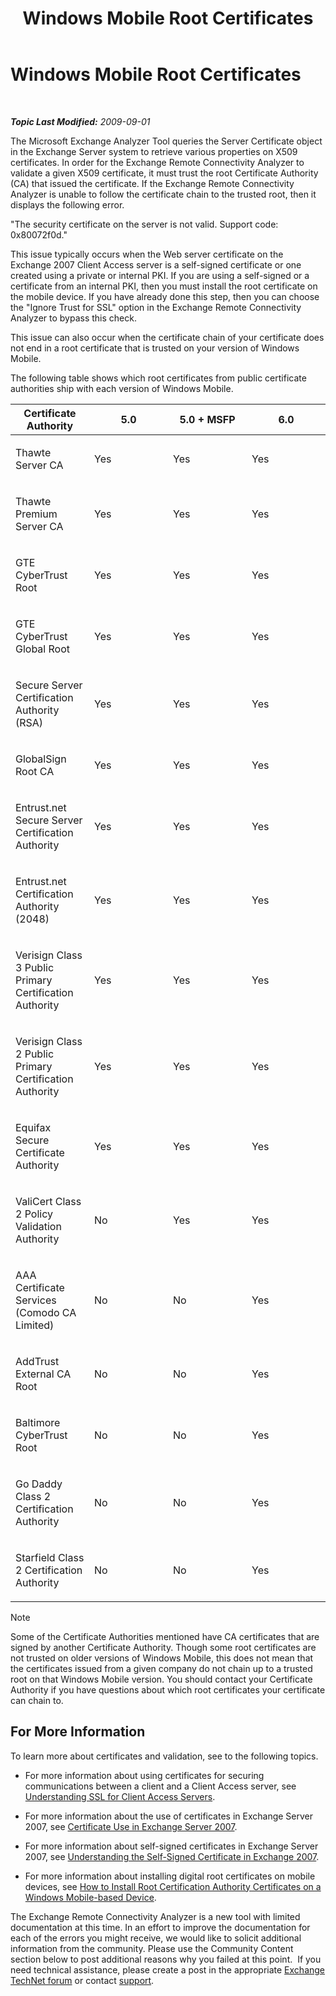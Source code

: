 ﻿---
title: Windows Mobile Root Certificates
TOCTitle: Windows Mobile Root Certificates
ms:assetid: 9a1ec840-5bff-4add-b20a-8e5970c885fe
ms:mtpsurl: https://technet.microsoft.com/en-us/library/Ee410525(v=EXCHG.80)
ms:contentKeyID: 22766752
ms.date: 07/23/2014
mtps_version: v=EXCHG.80
---

<div data-xmlns="http://www.w3.org/1999/xhtml">

<div class="topic" data-xmlns="http://www.w3.org/1999/xhtml" data-msxsl="urn:schemas-microsoft-com:xslt" data-cs="http://msdn.microsoft.com/en-us/">

<div data-asp="http://msdn2.microsoft.com/asp">

# Windows Mobile Root Certificates

</div>

<div id="mainSection">

<div id="mainBody">

<span> </span>

_**Topic Last Modified:** 2009-09-01_

The Microsoft Exchange Analyzer Tool queries the Server Certificate object in the Exchange Server system to retrieve various properties on X509 certificates. In order for the Exchange Remote Connectivity Analyzer to validate a given X509 certificate, it must trust the root Certificate Authority (CA) that issued the certificate. If the Exchange Remote Connectivity Analyzer is unable to follow the certificate chain to the trusted root, then it displays the following error.

"The security certificate on the server is not valid. Support code: 0x80072f0d."

This issue typically occurs when the Web server certificate on the Exchange 2007 Client Access server is a self-signed certificate or one created using a private or internal PKI. If you are using a self-signed or a certificate from an internal PKI, then you must install the root certificate on the mobile device. If you have already done this step, then you can choose the "Ignore Trust for SSL" option in the Exchange Remote Connectivity Analyzer to bypass this check.

This issue can also occur when the certificate chain of your certificate does not end in a root certificate that is trusted on your version of Windows Mobile.

The following table shows which root certificates from public certificate authorities ship with each version of Windows Mobile.


<table>
<colgroup>
<col style="width: 25%" />
<col style="width: 25%" />
<col style="width: 25%" />
<col style="width: 25%" />
</colgroup>
<thead>
<tr class="header">
<th>Certificate Authority</th>
<th>5.0</th>
<th>5.0 + MSFP</th>
<th>6.0</th>
</tr>
</thead>
<tbody>
<tr class="odd">
<td><p>Thawte Server CA</p></td>
<td><p>Yes</p></td>
<td><p>Yes</p></td>
<td><p>Yes</p></td>
</tr>
<tr class="even">
<td><p>Thawte Premium Server CA</p></td>
<td><p>Yes</p></td>
<td><p>Yes</p></td>
<td><p>Yes</p></td>
</tr>
<tr class="odd">
<td><p>GTE CyberTrust Root</p></td>
<td><p>Yes</p></td>
<td><p>Yes</p></td>
<td><p>Yes</p></td>
</tr>
<tr class="even">
<td><p>GTE CyberTrust Global Root</p></td>
<td><p>Yes</p></td>
<td><p>Yes</p></td>
<td><p>Yes</p></td>
</tr>
<tr class="odd">
<td><p>Secure Server Certification Authority (RSA)</p></td>
<td><p>Yes</p></td>
<td><p>Yes</p></td>
<td><p>Yes</p></td>
</tr>
<tr class="even">
<td><p>GlobalSign Root CA</p></td>
<td><p>Yes</p></td>
<td><p>Yes</p></td>
<td><p>Yes</p></td>
</tr>
<tr class="odd">
<td><p>Entrust.net Secure Server Certification Authority</p></td>
<td><p>Yes</p></td>
<td><p>Yes</p></td>
<td><p>Yes</p></td>
</tr>
<tr class="even">
<td><p>Entrust.net Certification Authority (2048)</p></td>
<td><p>Yes</p></td>
<td><p>Yes</p></td>
<td><p>Yes</p></td>
</tr>
<tr class="odd">
<td><p>Verisign Class 3 Public Primary Certification Authority</p></td>
<td><p>Yes</p></td>
<td><p>Yes</p></td>
<td><p>Yes</p></td>
</tr>
<tr class="even">
<td><p>Verisign Class 2 Public Primary Certification Authority</p></td>
<td><p>Yes</p></td>
<td><p>Yes</p></td>
<td><p>Yes</p></td>
</tr>
<tr class="odd">
<td><p>Equifax Secure Certificate Authority</p></td>
<td><p>Yes</p></td>
<td><p>Yes</p></td>
<td><p>Yes</p></td>
</tr>
<tr class="even">
<td><p>ValiCert Class 2 Policy Validation Authority</p></td>
<td><p>No</p></td>
<td><p>Yes</p></td>
<td><p>Yes</p></td>
</tr>
<tr class="odd">
<td><p>AAA Certificate Services (Comodo CA Limited)</p></td>
<td><p>No</p></td>
<td><p>No</p></td>
<td><p>Yes</p></td>
</tr>
<tr class="even">
<td><p>AddTrust External CA Root</p></td>
<td><p>No</p></td>
<td><p>No</p></td>
<td><p>Yes</p></td>
</tr>
<tr class="odd">
<td><p>Baltimore CyberTrust Root</p></td>
<td><p>No</p></td>
<td><p>No</p></td>
<td><p>Yes</p></td>
</tr>
<tr class="even">
<td><p>Go Daddy Class 2 Certification Authority</p></td>
<td><p>No</p></td>
<td><p>No</p></td>
<td><p>Yes</p></td>
</tr>
<tr class="odd">
<td><p>Starfield Class 2 Certification Authority</p></td>
<td><p>No</p></td>
<td><p>No</p></td>
<td><p>Yes</p></td>
</tr>
</tbody>
</table>

<div class="alert">


> [!NOTE]
> Some of the Certificate Authorities mentioned have CA certificates that are signed by another Certificate Authority. Though some root certificates are not trusted on older versions of Windows Mobile, this does not mean that the certificates issued from a given company do not chain up to a trusted root on that Windows Mobile version. You should contact your Certificate Authority if you have questions about which root certificates your certificate can chain to.


</div>

<div>

## For More Information

To learn more about certificates and validation, see to the following topics.

  - For more information about using certificates for securing communications between a client and a Client Access server, see [Understanding SSL for Client Access Servers](http://go.microsoft.com/fwlink/?linkid=115184).

  - For more information about the use of certificates in Exchange Server 2007, see [Certificate Use in Exchange Server 2007](http://go.microsoft.com/fwlink/?linkid=119030).

  - For more information about self-signed certificates in Exchange Server 2007, see [Understanding the Self-Signed Certificate in Exchange 2007](http://go.microsoft.com/fwlink/?linkid=161990).

  - For more information about installing digital root certificates on mobile devices, see [How to Install Root Certification Authority Certificates on a Windows Mobile-based Device](http://go.microsoft.com/fwlink/?linkid=161942).

The Exchange Remote Connectivity Analyzer is a new tool with limited documentation at this time. In an effort to improve the documentation for each of the errors you might receive, we would like to solicit additional information from the community. Please use the Community Content section below to post additional reasons why you failed at this point.  If you need technical assistance, please create a post in the appropriate [Exchange TechNet forum](http://go.microsoft.com/fwlink/?linkid=73420) or contact [support](http://go.microsoft.com/fwlink/?linkid=8158).

</div>

</div>

<span> </span>

</div>

</div>

</div>

